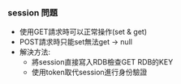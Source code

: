 ### session 問題
- 使用GET請求時可以正常操作(set & get)
- POST請求時只能set無法get -> null
- 解決方法:
  - 將session直接寫入RDB檢查GET RDB的KEY
  - 使用token取代session進行身份驗證
